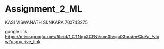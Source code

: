 # Assignment_2_ML

KASI VISWANATH SUNKARA
700743275

google link : https://drive.google.com/file/d/1_GTNqx3GFNVscn9hvgo93toatm63uYa_/view?usp=drive_link
